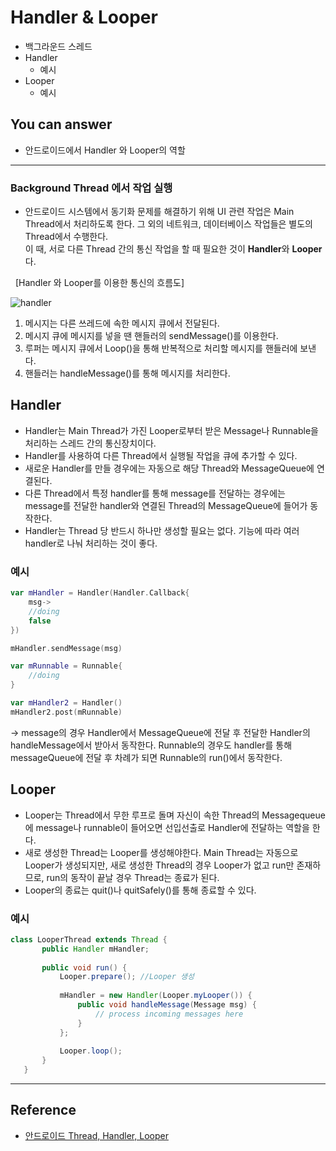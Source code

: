 # Handler & Looper
<!--Table of Contents-->
- 백그라운드 스레드
- Handler
  - 예시
- Looper
    - 예시

<!-- 어떤 질문을 대답할 수 있어야 하는지-->
## You can answer
- 안드로이드에서 Handler 와 Looper의 역할

<!--Contents-->

---
### Background Thread 에서 작업 실행
* 안드로이드 시스템에서 동기화 문제를 해결하기 위해 UI 관련 작업은 Main Thread에서 처리하도록 한다.
  그 외의 네트워크, 데이터베이스 작업들은 별도의 Thread에서 수행한다.  
  이 때, 서로 다른 Thread 간의 통신 작업을 할 때 필요한 것이 **Handler**와 **Looper** 다.  
    

&nbsp;  [Handler 와 Looper를 이용한 통신의 흐름도]  

![handler](https://blog.kakaocdn.net/dn/b1lTv3/btqzI39CSrz/WBVGD1tRhAhkSm5ThjLq7k/img.png)  
1. 메시지는 다른 쓰레드에 속한 메시지 큐에서 전달된다.
2. 메시지 큐에 메시지를 넣을 땐 핸들러의 sendMessage()를 이용한다.
3. 루퍼는 메시지 큐에서 Loop()을 통해 반복적으로 처리할 메시지를 핸들러에 보낸다.
4. 핸들러는 handleMessage()를 통해 메시지를 처리한다.


## Handler
- Handler는 Main Thread가 가진 Looper로부터 받은 Message나 Runnable을 처리하는 스레드 간의 통신장치이다.
- Handler를 사용하여 다른 Thread에서 실행될 작업을 큐에 추가할 수 있다.
- 새로운 Handler를 만들 경우에는 자동으로 해당 Thread와 MessageQueue에 연결된다.
- 다른 Thread에서 특정 handler를 통해 message를 전달하는 경우에는  
  message를 전달한 handler와 연결된 Thread의 MessageQueue에 들어가 동작한다.
- Handler는 Thread 당 반드시 하나만 생성할 필요는 없다. 기능에 따라 여러 handler로 나눠 처리하는 것이 좋다. 

### 예시
```kotlin
var mHandler = Handler(Handler.Callback{
    msg->
    //doing
    false 
})

mHandler.sendMessage(msg)

var mRunnable = Runnable{
    //doing
}

var mHandler2 = Handler()
mHandler2.post(mRunnable)
```
-> message의 경우 Handler에서 MessageQueue에 전달 후 전달한 Handler의 handleMessage에서 받아서 동작한다.
Runnable의 경우도 handler를 통해 messageQueue에 전달 후 차례가 되면 Runnable의 run()에서 동작한다.


## Looper
- Looper는 Thread에서 무한 루프로 돌며 자신이 속한 Thread의 Messagequeue에 message나 runnable이 들어오면
  선입선출로 Handler에 전달하는 역할을 한다.
- 새로 생성한 Thread는 Looper를 생성해야한다.
  Main Thread는 자동으로 Looper가 생성되지만, 새로 생성한 Thread의 경우 Looper가 없고 run만 존재하므로,
  run의 동작이 끝날 경우 Thread는 종료가 된다.
- Looper의 종료는 quit()나 quitSafely()를 통해 종료할 수 있다.

### 예시 
```java
class LooperThread extends Thread {
       public Handler mHandler;
 
       public void run() {
           Looper.prepare(); //Looper 생성
 
           mHandler = new Handler(Looper.myLooper()) {
               public void handleMessage(Message msg) {
                   // process incoming messages here
               }
           };
 
           Looper.loop();
       }
   }
```
---
## Reference
- [안드로이드 Thread, Handler, Looper](https://jeongupark-study-house.tistory.com/54)


